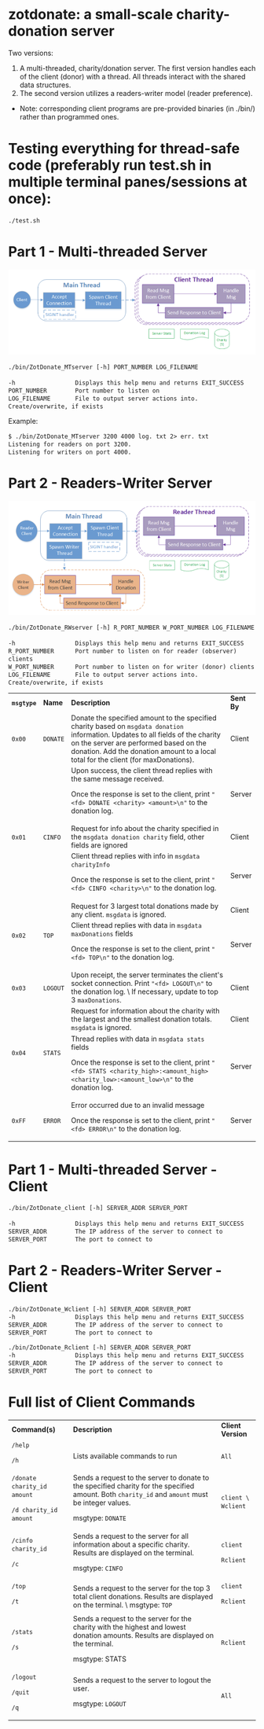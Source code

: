 

# zotdonate: a small-scale charity-donation server 
Two versions: 
1) A multi-threaded, charity/donation server. The first version handles each of the client (donor) with a thread. All threads interact with the shared data structures. 
2) The second version utilizes a readers-writer model (reader preference).

- Note: corresponding client programs are pre-provided binaries (in ./bin/) rather than programmed ones. 

# Testing everything for thread-safe code (preferably run test.sh in multiple terminal panes/sessions at once):
```
./test.sh
```

# Part 1 - Multi-threaded Server


![alt_text](./images/image1.png "image_tooltip")


```
./bin/ZotDonate_MTserver [-h] PORT_NUMBER LOG_FILENAME

-h                 Displays this help menu and returns EXIT_SUCCESS
PORT_NUMBER        Port number to listen on
LOG_FILENAME       File to output server actions into. Create/overwrite, if exists
```

Example:
```
$ ./bin/ZotDonate_MTserver 3200 4000 log. txt 2> err. txt
Listening for readers on port 3200.
Listening for writers on port 4000.
```



# Part 2 - Readers-Writer Server


![alt_text](./images/image2.png "image_tooltip")


```
./bin/ZotDonate_RWserver [-h] R_PORT_NUMBER W_PORT_NUMBER LOG_FILENAME

-h                 Displays this help menu and returns EXIT_SUCCESS
R_PORT_NUMBER      Port number to listen on for reader (observer) clients
W_PORT_NUMBER      Port number to listen on for writer (donor) clients
LOG_FILENAME       File to output server actions into. Create/overwrite, if exists
```



<table>
  <tr>
   <td><strong><code>msgtype</code></strong>
   </td>
   <td><strong>Name</strong>
   </td>
   <td><strong>Description</strong>
   </td>
   <td><strong>Sent By</strong>
   </td>
  </tr>
  <tr>
   <td><code>0x00</code>
   </td>
   <td><code>DONATE</code>
   </td>
   <td>Donate the specified amount to the specified charity based on <code>msgdata donation</code> information. Updates to all fields of the charity on the server are performed based on the donation. Add the donation amount to a local total for the client (for maxDonations).
   </td>
   <td>Client
   </td>
  </tr>
  <tr>
   <td>
   </td>
   <td>
   </td>
   <td>Upon success, the client thread replies with the same message received.
<p>
Once the response is set to the client, print <code>"&lt;fd> DONATE &lt;charity> &lt;amount>\n"</code> to the donation log. 
   </td>
   <td>Server
   </td>
  </tr>
  <tr>
   <td><code>0x01</code>
   </td>
   <td><code>CINFO</code>
   </td>
   <td>Request for info about the charity specified in the  <code>msgdata donation charity</code> field, other fields are ignored  
   </td>
   <td>Client
   </td>
  </tr>
  <tr>
   <td>
   </td>
   <td>
   </td>
   <td>Client thread replies with info in <code>msgdata charityInfo</code>
<p>
Once the response is set to the client, print <code>"&lt;fd> CINFO &lt;charity>\n"</code> to the donation log. 
   </td>
   <td>Server
   </td>
  </tr>
  <tr>
   <td rowspan="2" ><code>0x02</code>
   </td>
   <td rowspan="2" ><code>TOP</code>
   </td>
   <td>Request for 3 largest total donations made by any client. <code>msgdata</code> is ignored.
   </td>
   <td>Client
   </td>
  </tr>
  <tr>
   <td>Client thread replies with data in <code>msgdata maxDonations</code> fields
<p>
Once the response is set to the client, print <code>"&lt;fd> TOP\n"</code> to the donation log. 
   </td>
   <td>Server
   </td>
  </tr>
  <tr>
   <td><code>0x03</code>
   </td>
   <td><code>LOGOUT</code>
   </td>
   <td>Upon receipt, the server terminates the client's socket connection. Print <code>"&lt;fd> LOGOUT\n"</code> to the donation log.  \
If necessary, update to top 3 <code>maxDonations</code>. 
   </td>
   <td>Client
   </td>
  </tr>
  <tr>
   <td rowspan="2" ><code>0x04</code>
   </td>
   <td rowspan="2" ><code>STATS</code>
   </td>
   <td>Request for information about the charity with the largest and the smallest donation totals. <code>msgdata</code> is ignored.
   </td>
   <td>Client
   </td>
  </tr>
  <tr>
   <td>Thread replies with data in <code>msgdata stats</code> fields
<p>
Once the response is set to the client, print <code>"&lt;fd> STATS &lt;charity_high>:&lt;amount_high> &lt;charity_low>:&lt;amount_low>\n"</code> to the donation log. 
   </td>
   <td>Server
   </td>
  </tr>
  <tr>
   <td><code>0xFF</code>
   </td>
   <td><code>ERROR</code>
   </td>
   <td>Error occurred due to an invalid message
<p>
Once the response is set to the client, print <code>"&lt;fd> ERROR\n"</code> to the donation log. 
   </td>
   <td>Server
   </td>
  </tr>
</table>



# Part 1 - Multi-threaded Server - Client


```
./bin/ZotDonate_client [-h] SERVER_ADDR SERVER_PORT

-h                 Displays this help menu and returns EXIT_SUCCESS
SERVER_ADDR        The IP address of the server to connect to
SERVER_PORT        The port to connect to
```



# Part 2 - Readers-Writer Server  - Client


```
./bin/ZotDonate_Wclient [-h] SERVER_ADDR SERVER_PORT
-h                 Displays this help menu and returns EXIT_SUCCESS
SERVER_ADDR        The IP address of the server to connect to
SERVER_PORT        The port to connect to
```



```
./bin/ZotDonate_Rclient [-h] SERVER_ADDR SERVER_PORT
-h                 Displays this help menu and returns EXIT_SUCCESS
SERVER_ADDR        The IP address of the server to connect to
SERVER_PORT        The port to connect to
```



# Full list of Client Commands


<table>
  <tr>
   <td><strong>Command(s)</strong>
   </td>
   <td><strong>Description</strong>
   </td>
   <td><strong>Client Version</strong>
   </td>
  </tr>
  <tr>
   <td><code>/help</code>
<p>
<code>/h</code>
   </td>
   <td>Lists available commands to run
   </td>
   <td><code>All</code>
   </td>
  </tr>
  <tr>
   <td><code>/donate charity_id amount</code>
<p>
<code>/d charity_id amount</code>
   </td>
   <td>Sends a request to the server to donate to the specified charity for the specified amount. Both <code>charity_id</code> and <code>amount</code> must be integer values.
<p>
msgtype: <code>DONATE</code>
   </td>
   <td><code>client \
Wclient</code>
   </td>
  </tr>
  <tr>
   <td><code>/cinfo charity_id</code>
<p>
<code>/c</code>
   </td>
   <td>Sends a request to the server for all information about a specific charity. Results are displayed on the terminal.
<p>
msgtype: <code>CINFO</code>
   </td>
   <td><code>client</code>
<p>
<code>Rclient</code>
   </td>
  </tr>
  <tr>
   <td><code>/top</code>
<p>
<code>/t </code>
   </td>
   <td>Sends a request to the server for the top 3 total client donations. Results are displayed on the terminal. \
msgtype: <code>TOP</code>
   </td>
   <td><code>client</code>
<p>
<code>Rclient</code>
   </td>
  </tr>
  <tr>
   <td><code>/stats</code>
<p>
<code>/s</code>
   </td>
   <td>Sends a request to the server for the charity with the highest and lowest donation amounts. Results are displayed on the terminal.
<p>
msgtype: STATS
   </td>
   <td><code>Rclient</code>
   </td>
  </tr>
  <tr>
   <td><code>/logout</code>
<p>
<code>/quit</code>
<p>
<code>/q</code>
   </td>
   <td>Sends a request to the server to logout the user. 
<p>
msgtype: <code>LOGOUT</code>
   </td>
   <td><code>All</code>
   </td>
  </tr>
</table>

